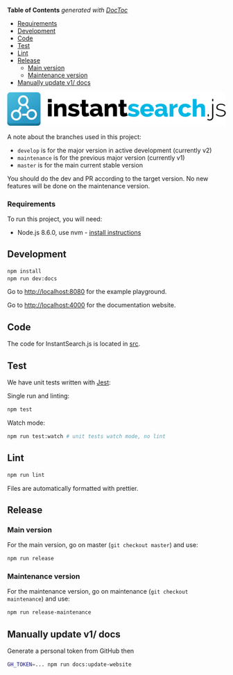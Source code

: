 <!-- START doctoc generated TOC please keep comment here to allow auto update -->
<!-- DON'T EDIT THIS SECTION, INSTEAD RE-RUN doctoc TO UPDATE -->
**Table of Contents**  *generated with [DocToc](https://github.com/thlorenz/doctoc)*

  - [Requirements](#requirements)
- [Development](#development)
- [Code](#code)
- [Test](#test)
- [Lint](#lint)
- [Release](#release)
  - [Main version](#main-version)
  - [Maintenance version](#maintenance-version)
- [Manually update v1/ docs](#manually-update-v1-docs)

<!-- END doctoc generated TOC please keep comment here to allow auto update -->

[![InstantSearch.js logo][logo]][website]

A note about the branches used in this project:
 - `develop` is for the major version in active development (currently v2)
 - `maintenance` is for the previous major version (currently v1)
 - `master` is for the main current stable version

You should do the dev and PR according to the target version. No new features
will be done on the maintenance version.

### Requirements

To run this project, you will need:

- Node.js 8.6.0, use nvm - [install instructions](https://github.com/creationix/nvm#install-script)

## Development

```sh
npm install
npm run dev:docs
```

Go to <http://localhost:8080> for the example playground.

Go to <http://localhost:4000> for the documentation website.

## Code

The code for InstantSearch.js is located in [src](src).

## Test

We have unit tests written with [Jest](https://facebook.github.io/jest/):

Single run and linting:
```sh
npm test
```

Watch mode:
```sh
npm run test:watch # unit tests watch mode, no lint
```

## Lint

```sh
npm run lint
```

Files are automatically formatted with prettier.

## Release

### Main version
For the main version, go on master (`git checkout master`) and use:

```sh
npm run release
```

### Maintenance version

For the maintenance version, go on maintenance (`git checkout maintenance`) and use:

```sh
npm run release-maintenance
```

## Manually update v1/ docs

Generate a personal token from GitHub then

```sh
GH_TOKEN=... npm run docs:update-website
```

[logo]: ./docs/readme-logo.png
[website]: https://community.algolia.com/instantsearch.js
